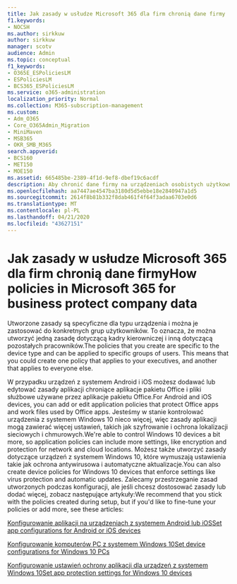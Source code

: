 ```yaml
---
title: Jak zasady w usłudze Microsoft 365 dla firm chronią dane firmy
f1.keywords:
- NOCSH
ms.author: sirkkuw
author: sirkkuw
manager: scotv
audience: Admin
ms.topic: conceptual
f1_keywords:
- O365E_ESPoliciesLM
- ESPoliciesLM
- BCS365_ESPoliciesLM
ms.service: o365-administration
localization_priority: Normal
ms.collection: M365-subscription-management
ms.custom:
- Adm_O365
- Core_O365Admin_Migration
- MiniMaven
- MSB365
- OKR_SMB_M365
search.appverid:
- BCS160
- MET150
- MOE150
ms.assetid: 665485be-2389-4f1d-9ef8-dbef19c6acdf
description: Aby chronić dane firmy na urządzeniach osobistych użytkowników, użyj zasad docelowych dla określonych urządzeń i grup zabezpieczeń.
ms.openlocfilehash: aa7447ae4547ba3180d5d5ebbe18e2840947a1d5
ms.sourcegitcommit: 2614f8b81b332f8dab461f4f64f3adaa6703e0d6
ms.translationtype: MT
ms.contentlocale: pl-PL
ms.lasthandoff: 04/21/2020
ms.locfileid: "43627151"
---
```

# <a name="how-policies-in-microsoft-365-for-business-protect-company-data"></a><span data-ttu-id="5030a-103">Jak zasady w usłudze Microsoft 365 dla firm chronią dane firmy</span><span class="sxs-lookup"><span data-stu-id="5030a-103">How policies in Microsoft 365 for business protect company data</span></span>

<span data-ttu-id="5030a-p101">Utworzone zasady są specyficzne dla typu urządzenia i można je zastosować do konkretnych grup użytkowników. To oznacza, że można utworzyć jedną zasadę dotyczącą kadry kierowniczej i inną dotyczącą pozostałych pracowników.</span><span class="sxs-lookup"><span data-stu-id="5030a-p101">The policies that you create are specific to the device type and can be applied to specific groups of users. This means that you could create one policy that applies to your executives, and another that applies to everyone else.</span></span>
  
<span data-ttu-id="5030a-106">W przypadku urządzeń z systemem Android i iOS możesz dodawać lub edytować zasady aplikacji chroniące aplikacje pakietu Office i pliki służbowe używane przez aplikacje pakietu Office.</span><span class="sxs-lookup"><span data-stu-id="5030a-106">For Android and iOS devices, you can add or edit application policies that protect Office apps and work files used by Office apps.</span></span> <span data-ttu-id="5030a-107">Jesteśmy w stanie kontrolować urządzenia z systemem Windows 10 nieco więcej, więc zasady aplikacji mogą zawierać więcej ustawień, takich jak szyfrowanie i ochrona lokalizacji sieciowych i chmurowych.</span><span class="sxs-lookup"><span data-stu-id="5030a-107">We're able to control Windows 10 devices a bit more, so application policies can include more settings, like encryption and protection for network and cloud locations.</span></span> <span data-ttu-id="5030a-108">Możesz także utworzyć zasady dotyczące urządzeń z systemem Windows 10, które wymuszają ustawienia takie jak ochrona antywirusowa i automatyczne aktualizacje.</span><span class="sxs-lookup"><span data-stu-id="5030a-108">You can also create device policies for Windows 10 devices that enforce settings like virus protection and automatic updates.</span></span> <span data-ttu-id="5030a-109">Zalecamy przestrzeganie zasad utworzonych podczas konfiguracji, ale jeśli chcesz dostosować zasady lub dodać więcej, zobacz następujące artykuły:</span><span class="sxs-lookup"><span data-stu-id="5030a-109">We recommend that you stick with the policies created during setup, but if you'd like to fine-tune your policies or add more, see these articles:</span></span>
  
[<span data-ttu-id="5030a-110">Konfigurowanie aplikacji na urządzeniach z systemem Android lub iOS</span><span class="sxs-lookup"><span data-stu-id="5030a-110">Set app configurations for Android or iOS devices</span></span>](app-protection-settings-for-android-and-ios.md)
  
[<span data-ttu-id="5030a-111">Konfigurowanie komputerów PC z systemem Windows 10</span><span class="sxs-lookup"><span data-stu-id="5030a-111">Set device configurations for Windows 10 PCs</span></span>](protection-settings-for-windows-10-pcs.md)
  
[<span data-ttu-id="5030a-112">Konfigurowanie ustawień ochrony aplikacji dla urządzeń z systemem Windows 10</span><span class="sxs-lookup"><span data-stu-id="5030a-112">Set app protection settings for Windows 10 devices</span></span>](protection-settings-for-windows-10-devices.md)
  

